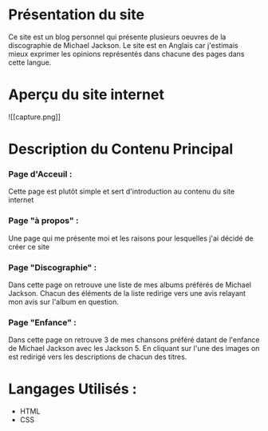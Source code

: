 #  Présentation du site

Ce site est un blog personnel qui présente plusieurs oeuvres de la discographie de Michael Jackson. Le site est en Anglais car j'estimais mieux exprimer les opinions représentés  dans chacune des pages dans cette langue.

# Aperçu du site internet

![[capture.png]]

# Description du Contenu Principal

### Page d'Acceuil :
Cette page est plutôt simple et sert d'introduction au contenu du site internet
### Page "à propos" :
Une page qui me présente moi et les raisons pour lesquelles j'ai décidé de créer ce site
### Page "Discographie" :
Dans cette page on retrouve une liste de mes albums préférés de Michael Jackson. Chacun des éléments de la liste redirige vers une avis relayant mon avis sur l'album en question.

### Page "Enfance" :
Dans cette page on retrouve 3 de mes chansons préféré datant de l'enfance de Michael Jackson avec les Jackson 5. En cliquant sur l'une des images on est redirigé vers les descriptions de chacun des titres.
# Langages Utilisés :
- HTML
- CSS


